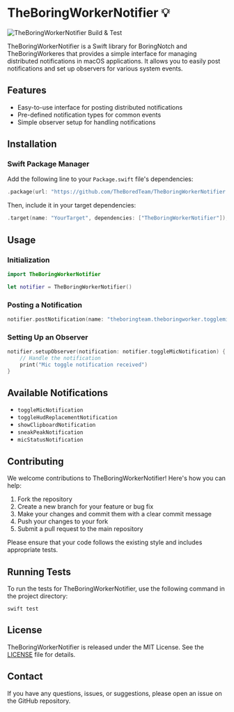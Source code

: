 
# TheBoringWorkerNotifier 💡

![TheBoringWorkerNotifier Build & Test](https://github.com/github/docs/actions/workflows/main.yml/badge.svg?event=push&branch=main)

TheBoringWorkerNotifier is a Swift library for BoringNotch and TheBoringWorkeres that provides a simple interface for managing distributed notifications in macOS applications. It allows you to easily post notifications and set up observers for various system events.

## Features

- Easy-to-use interface for posting distributed notifications
- Pre-defined notification types for common events
- Simple observer setup for handling notifications

## Installation

### Swift Package Manager

Add the following line to your `Package.swift` file's dependencies:

```swift
.package(url: "https://github.com/TheBoredTeam/TheBoringWorkerNotifier.git", from: "1.0.0")
```

Then, include it in your target dependencies:

```swift
.target(name: "YourTarget", dependencies: ["TheBoringWorkerNotifier"]),
```

## Usage

### Initialization

```swift
import TheBoringWorkerNotifier

let notifier = TheBoringWorkerNotifier()
```

### Posting a Notification

```swift
notifier.postNotification(name: "theboringteam.theboringworker.togglemic", userInfo: ["key": "value"])
```

### Setting Up an Observer

```swift
notifier.setupObserver(notification: notifier.toggleMicNotification) { notification in
    // Handle the notification
    print("Mic toggle notification received")
}
```

## Available Notifications

- `toggleMicNotification`
- `toggleHudReplacementNotification`
- `showClipboardNotification`
- `sneakPeakNotification`
- `micStatusNotification`

## Contributing

We welcome contributions to TheBoringWorkerNotifier! Here's how you can help:

1. Fork the repository
2. Create a new branch for your feature or bug fix
3. Make your changes and commit them with a clear commit message
4. Push your changes to your fork
5. Submit a pull request to the main repository

Please ensure that your code follows the existing style and includes appropriate tests.

## Running Tests

To run the tests for TheBoringWorkerNotifier, use the following command in the project directory:

```
swift test
```

## License

TheBoringWorkerNotifier is released under the MIT License. See the [LICENSE](LICENSE) file for details.

## Contact

If you have any questions, issues, or suggestions, please open an issue on the GitHub repository.